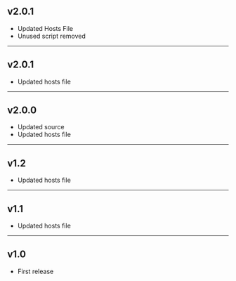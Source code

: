 ## v2.0.1
- Updated Hosts File
- Unused script removed
---
## v2.0.1
- Updated hosts file
---
## v2.0.0
- Updated source
- Updated hosts file
---
## v1.2
- Updated hosts file
---
## v1.1
- Updated hosts file
---
## v1.0
- First release
